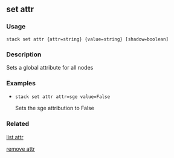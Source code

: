 ## set attr

### Usage

`stack set attr {attr=string} {value=string} [shadow=boolean]`

### Description

Sets a global attribute for all nodes

### Examples

* `stack set attr attr=sge value=False`

   Sets the sge attribution to False


### Related
[list attr](list-attr)

[remove attr](remove-attr)


